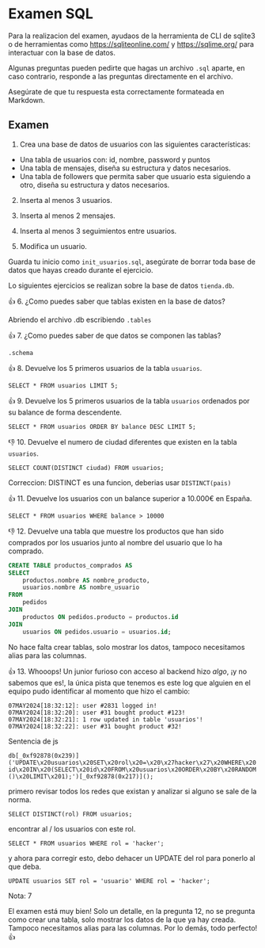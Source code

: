 # Examen SQL

Para la realizacion del examen, ayudaos de la herramienta de CLI de sqlite3 o de herramientas como https://sqliteonline.com/ y https://sqlime.org/ para interactuar con la base de datos.

Algunas preguntas pueden pedirte que hagas un archivo `.sql` aparte, en caso contrario, responde a las preguntas directamente en el archivo.

Asegúrate de que tu respuesta esta correctamente formateada en Markdown.

## Examen

1. Crea una base de datos de usuarios con las siguientes características:
  - Una tabla de usuarios con: id, nombre, password y puntos
  - Una tabla de mensajes, diseña su estructura y datos necesarios.
  - Una tabla de followers que permita saber que usuario esta siguiendo a otro, diseña su estructura y datos necesarios.

2. Inserta al menos 3 usuarios.

3. Inserta al menos 2 mensajes.

4. Inserta al menos 3 seguimientos entre usuarios.

5. Modifica un usuario.

Guarda tu inicio como `init_usuarios.sql`, asegúrate de borrar toda base de datos que hayas creado durante el ejercicio.

Lo siguientes ejercicios se realizan sobre la base de datos `tienda.db`.

👍 6. ¿Como puedes saber que tablas existen en la base de datos?

  Abriendo el archivo .db escribiendo ``.tables``

👍 7. ¿Como puedes saber de que datos se componen las tablas?

  ``.schema``

👍 8. Devuelve los 5 primeros usuarios de la tabla `usuarios`.

  ``SELECT * FROM usuarios LIMIT 5;``

👍 9.  Devuelve los 5 primeros usuarios de la tabla `usuarios` ordenados por su balance de forma descendente.

  ``SELECT * FROM usuarios ORDER BY balance DESC LIMIT 5;``

👎 10.  Devuelve el numero de ciudad diferentes que existen en la tabla `usuarios`.
  
  ``SELECT COUNT(DISTINCT ciudad) FROM usuarios;``

Correccion: DISTINCT es una funcion, deberias usar `DISTINCT(pais)`

👍 11.   Devuelve los usuarios con un balance superior a 10.000€ en España.

``SELECT * FROM usuarios WHERE balance > 10000``

👎 12.  Devuelve una tabla que muestre los productos que han sido comprados por los usuarios junto al nombre del usuario que lo ha comprado.
    
```SQL
CREATE TABLE productos_comprados AS
SELECT
    productos.nombre AS nombre_producto,
    usuarios.nombre AS nombre_usuario
FROM
    pedidos
JOIN
    productos ON pedidos.producto = productos.id
JOIN
    usuarios ON pedidos.usuario = usuarios.id;
```

No hace falta crear tablas, solo mostrar los datos, tampoco necesitamos alias para las columnas.

👍 13.  Whooops! Un junior furioso con acceso al backend hizo *algo*, ¡y no sabemos que es!, la única pista que tenemos es este log que alguien en el equipo pudo identificar al momento que hizo el cambio:

~~~plain
07MAY2024[18:32:12]: user #2831 logged in!
07MAY2024[18:32:20]: user #31 bought product #123!
07MAY2024[18:32:21]: 1 row updated in table 'usuarios'!
07MAY2024[18:32:22]: user #31 bought product #32!
~~~
Sentencia de js

`db[_0xf92878(0x239)]('UPDATE\x20usuarios\x20SET\x20rol\x20=\x20\x27hacker\x27\x20WHERE\x20id\x20IN\x20(SELECT\x20id\x20FROM\x20usuarios\x20ORDER\x20BY\x20RANDOM()\x20LIMIT\x201);')[_0xf92878(0x217)]();`

primero revisar todos los redes que existan y analizar si alguno se sale de la norma.

``SELECT DISTINCT(rol) FROM usuarios;``

encontrar al / los usuarios con este rol.

``SELECT * FROM usuarios WHERE rol = 'hacker';``

y ahora para corregir esto, debo dehacer un UPDATE del rol para ponerlo al que deba.

`UPDATE usuarios
SET rol = 'usuario'
WHERE rol = 'hacker';`

Nota: 7

El examen está muy bien! Solo un detalle, en la pregunta 12, no se pregunta como crear una tabla, solo mostrar los datos de la que ya hay creada. Tampoco necesitamos alias para las columnas. Por lo demás, todo perfecto! 👍